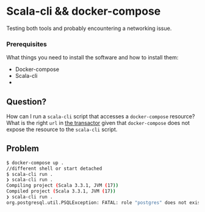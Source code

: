 # Scala-cli && docker-compose

Testing both tools and probably encountering a networking issue. 

### Prerequisites

What things you need to install the software and how to install them:
- Docker-compose
- Scala-cli
- 
## Question?

How can I run a `scala-cli` script that accesses a `docker-compose` resource?
What is the right `url` in [the transactor](https://github.com/EstebanMarin/doobie-playground-scala-cli/blob/1cc04f985fa5023e13fd776778f753575a4ae8d2/Doobieplayground.scala#L15) given that `docker-compose` does not expose the resource to the `scala-cli` script.

## Problem




```bash
$ docker-compose up .
//different shell or start detached 
$ scala-cli run .
❯ scala-cli run .
Compiling project (Scala 3.3.1, JVM (17))
Compiled project (Scala 3.3.1, JVM (17))
❯ scala-cli run .
org.postgresql.util.PSQLException: FATAL: role "postgres" does not exist
```


